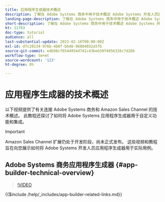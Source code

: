 ```yaml
---
title: 应用程序生成器技术概述
description: 了解在 Adobe Systems 商务中用于技术概述 Adobe Systems 开发人员应用程序生成器
landing-page-description: 了解在 Adobe Systems 商务中用于技术概述 Adobe Systems 开发人员应用程序生成器
short-description: 了解在 Adobe Systems 商务中用于技术概述 Adobe Systems 开发人员应用程序生成器
kt: 11763
doc-type: tutorial
audience: all
last-substantial-update: 2023-02-16T00:00:00Z
exl-id: d7c20134-976b-4b8f-bb48-96884032a5fb
source-git-commit: edb98cf6544954d741c43beb39f4056326c7d26b
workflow-type: tm+mt
source-wordcount: '123'
ht-degree: 0%

---
```


# 应用程序生成器的技术概述

以下视频提供了有关连接 Adobe Systems 商务和 Amazon Sales Channel 的技术概述。 此教程还探讨了如何将 Adobe Systems 应用程序生成器用于自定义功能和集成。

>[!IMPORTANT]
>
>Amazon Sales Channel 扩展仍处于开发阶段，尚未正式发布。  这些视频和教程旨在向您展示如何将 Adobe Systems 开发人员应用程序生成器用于实际用例。


## Adobe Systems 商务应用程序生成器 {#app-builder-technical-overview}

>[!VIDEO](https://video.tv.adobe.com/v/3413512?quality=12&learn=on)

{{$include /help/_includes/app-builder-related-links.md}}
